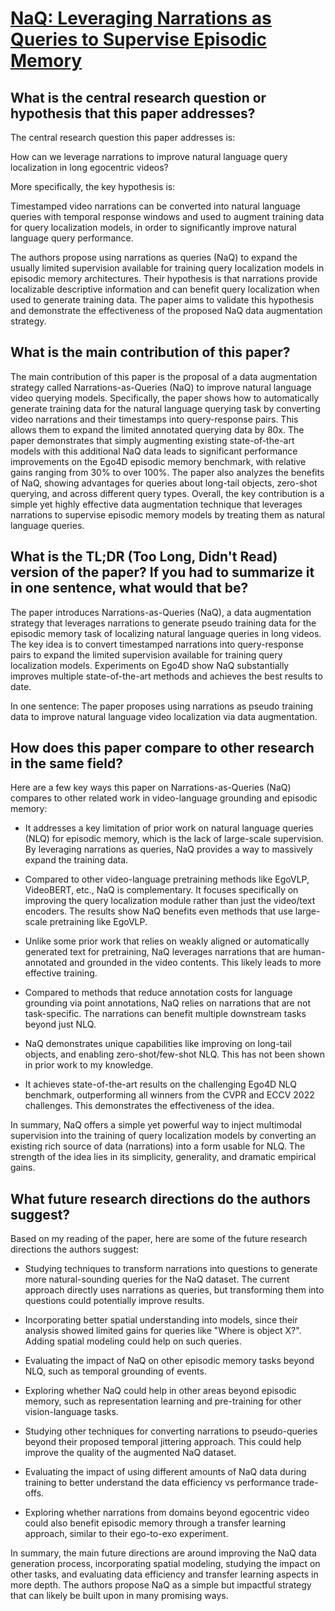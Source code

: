 # [NaQ: Leveraging Narrations as Queries to Supervise Episodic Memory](https://arxiv.org/abs/2301.00746)

## What is the central research question or hypothesis that this paper addresses?

 The central research question this paper addresses is:

How can we leverage narrations to improve natural language query localization in long egocentric videos? 

More specifically, the key hypothesis is:

Timestamped video narrations can be converted into natural language queries with temporal response windows and used to augment training data for query localization models, in order to significantly improve natural language query performance.

The authors propose using narrations as queries (NaQ) to expand the usually limited supervision available for training query localization models in episodic memory architectures. Their hypothesis is that narrations provide localizable descriptive information and can benefit query localization when used to generate training data. The paper aims to validate this hypothesis and demonstrate the effectiveness of the proposed NaQ data augmentation strategy.


## What is the main contribution of this paper?

 The main contribution of this paper is the proposal of a data augmentation strategy called Narrations-as-Queries (NaQ) to improve natural language video querying models. Specifically, the paper shows how to automatically generate training data for the natural language querying task by converting video narrations and their timestamps into query-response pairs. This allows them to expand the limited annotated querying data by 80x. The paper demonstrates that simply augmenting existing state-of-the-art models with this additional NaQ data leads to significant performance improvements on the Ego4D episodic memory benchmark, with relative gains ranging from 30% to over 100%. The paper also analyzes the benefits of NaQ, showing advantages for queries about long-tail objects, zero-shot querying, and across different query types. Overall, the key contribution is a simple yet highly effective data augmentation technique that leverages narrations to supervise episodic memory models by treating them as natural language queries.


## What is the TL;DR (Too Long, Didn't Read) version of the paper? If you had to summarize it in one sentence, what would that be?

 The paper introduces Narrations-as-Queries (NaQ), a data augmentation strategy that leverages narrations to generate pseudo training data for the episodic memory task of localizing natural language queries in long videos. The key idea is to convert timestamped narrations into query-response pairs to expand the limited supervision available for training query localization models. Experiments on Ego4D show NaQ substantially improves multiple state-of-the-art methods and achieves the best results to date.

In one sentence: The paper proposes using narrations as pseudo training data to improve natural language video localization via data augmentation.


## How does this paper compare to other research in the same field?

 Here are a few key ways this paper on Narrations-as-Queries (NaQ) compares to other related work in video-language grounding and episodic memory:

- It addresses a key limitation of prior work on natural language queries (NLQ) for episodic memory, which is the lack of large-scale supervision. By leveraging narrations as queries, NaQ provides a way to massively expand the training data.

- Compared to other video-language pretraining methods like EgoVLP, VideoBERT, etc., NaQ is complementary. It focuses specifically on improving the query localization module rather than just the video/text encoders. The results show NaQ benefits even methods that use large-scale pretraining like EgoVLP.

- Unlike some prior work that relies on weakly aligned or automatically generated text for pretraining, NaQ leverages narrations that are human-annotated and grounded in the video contents. This likely leads to more effective training.

- Compared to methods that reduce annotation costs for language grounding via point annotations, NaQ relies on narrations that are not task-specific. The narrations can benefit multiple downstream tasks beyond just NLQ.

- NaQ demonstrates unique capabilities like improving on long-tail objects, and enabling zero-shot/few-shot NLQ. This has not been shown in prior work to my knowledge.

- It achieves state-of-the-art results on the challenging Ego4D NLQ benchmark, outperforming all winners from the CVPR and ECCV 2022 challenges. This demonstrates the effectiveness of the idea.

In summary, NaQ offers a simple yet powerful way to inject multimodal supervision into the training of query localization models by converting an existing rich source of data (narrations) into a form usable for NLQ. The strength of the idea lies in its simplicity, generality, and dramatic empirical gains.


## What future research directions do the authors suggest?

 Based on my reading of the paper, here are some of the future research directions the authors suggest:

- Studying techniques to transform narrations into questions to generate more natural-sounding queries for the NaQ dataset. The current approach directly uses narrations as queries, but transforming them into questions could potentially improve results.

- Incorporating better spatial understanding into models, since their analysis showed limited gains for queries like "Where is object X?". Adding spatial modeling could help on such queries. 

- Evaluating the impact of NaQ on other episodic memory tasks beyond NLQ, such as temporal grounding of events.

- Exploring whether NaQ could help in other areas beyond episodic memory, such as representation learning and pre-training for other vision-language tasks.

- Studying other techniques for converting narrations to pseudo-queries beyond their proposed temporal jittering approach. This could help improve the quality of the augmented NaQ dataset.

- Evaluating the impact of using different amounts of NaQ data during training to better understand the data efficiency vs performance trade-offs.

- Exploring whether narrations from domains beyond egocentric video could also benefit episodic memory through a transfer learning approach, similar to their ego-to-exo experiment.

In summary, the main future directions are around improving the NaQ data generation process, incorporating spatial modeling, studying the impact on other tasks, and evaluating data efficiency and transfer learning aspects in more depth. The authors propose NaQ as a simple but impactful strategy that can likely be built upon in many promising ways.
